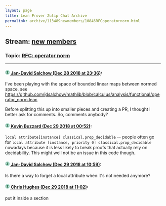 ```yaml
---
layout: page
title: Lean Prover Zulip Chat Archive 
permalink: archive/113489newmembers/10846RFCoperatornorm.html
---
```


## Stream: [new members](index.html)
### Topic: [RFC: operator norm](10846RFCoperatornorm.html)

---

#### [![Click to go to Zulip](../../assets/img/zulip2.png) Jan-David Salchow (Dec 28 2018 at 23:36)](https://leanprover.zulipchat.com/#narrow/stream/113489-new%20members/topic/RFC%3A%20operator%20norm/near/152676704):
I've been playing with the space of bounded linear maps between normed space, see https://github.com/jdsalchow/mathlib/blob/calculus/analysis/functional/operator_norm.lean

Before splitting this up into smaller pieces and creating a PR, I thought I better ask for comments. So, comments anybody?

#### [![Click to go to Zulip](../../assets/img/zulip2.png) Kevin Buzzard (Dec 29 2018 at 00:52)](https://leanprover.zulipchat.com/#narrow/stream/113489-new%20members/topic/RFC%3A%20operator%20norm/near/152679652):
`local attribute[instance] classical.prop_decidable` -- people often go for `local attribute [instance, priority 0] classical.prop_decidable` nowadays because it is less likely to break proofs that actually rely on decidability. This might well not be an issue in this code though.

#### [![Click to go to Zulip](../../assets/img/zulip2.png) Jan-David Salchow (Dec 29 2018 at 10:59)](https://leanprover.zulipchat.com/#narrow/stream/113489-new%20members/topic/RFC%3A%20operator%20norm/near/152699240):
Is there a way to forget a local attribute when it's not needed anymore?

#### [![Click to go to Zulip](../../assets/img/zulip2.png) Chris Hughes (Dec 29 2018 at 11:02)](https://leanprover.zulipchat.com/#narrow/stream/113489-new%20members/topic/RFC%3A%20operator%20norm/near/152699337):
put it inside a section

